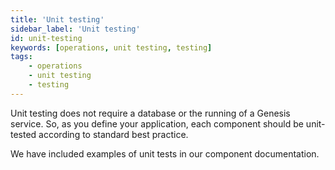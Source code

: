 ```yaml
---
title: 'Unit testing'
sidebar_label: 'Unit testing'
id: unit-testing
keywords: [operations, unit testing, testing]
tags:
    - operations
    - unit testing
    - testing
---
```


Unit testing does not require a database or the running of a Genesis service. So, as you define your application, each component should be unit-tested according to standard best practice.

We have included examples of unit tests in our component documentation.

<!-- TODO: we might want to rewrite / flesh out this page (just migrating it for now) -->